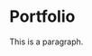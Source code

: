 <!DOCTYPE html>
<html>
<head>
  <title>HTML Elements Reference</title>
</head>
<body>

<h1>Portfolio</h1>
<p>This is a paragraph.</p>

</body>
</html>
